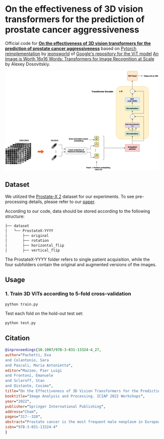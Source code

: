 # On the effectiveness of 3D vision transformers for the prediction of prostate cancer aggressiveness

Official code for [**On the effectiveness of 3D vision transformers for the prediction of prostate cancer aggressiveness**](https://link.springer.com/chapter/10.1007/978-3-031-13324-4_27) based on [Pytorch reimplementation](https://github.com/jeonsworld/ViT-pytorch) by [jeonsworld](https://github.com/jeonsworld) of [Google's repository for the ViT model](https://github.com/google-research/vision_transformer) [An Image is Worth 16x16 Words: Transformers for Image Recognition at Scale](https://arxiv.org/abs/2010.11929) by Alexey Dosovitskiy. 

![3d_vit](./img/3d_vit.png)

## Dataset
We utilized the [Prostate-X 2](https://www.cancerimagingarchive.net/collection/prostatex/) dataset for our experiments. To see pre-processing details, please refer to our [paper](https://link.springer.com/chapter/10.1007/978-3-031-13324-4_27).

According to our code, data should be stored according to the following structure:
```
├── dataset
│   └── ProstateX-YYYY
│       ├── original                             
│       ├── rotation
│       ├── horizontal_flip
│       ├── vertical_flip
```
The ProstateX-YYYY folder refers to single patient acquisition, while the four subfolders contain the original and augmented versions of the images.

## Usage

### 1. Train 3D ViTs according to 5-fold cross-validation
```
python train.py
```
Test each fold on the hold-out test set:
```
python test.py
```

## Citation

```bibtex
@inproceedings{10.1007/978-3-031-13324-4_27,
author="Pachetti, Eva
and Colantonio, Sara
and Pascali, Maria Antonietta",
editor="Mazzeo, Pier Luigi
and Frontoni, Emanuele
and Sclaroff, Stan
and Distante, Cosimo",
title="On the Effectiveness of 3D Vision Transformers for the Prediction of Prostate Cancer Aggressiveness",
booktitle="Image Analysis and Processing. ICIAP 2022 Workshops",
year="2022",
publisher="Springer International Publishing",
address="Cham",
pages="317--328",
abstract="Prostate cancer is the most frequent male neoplasm in European men. To date, the gold standard for determining the aggressiveness of this tumor is the biopsy, an invasive and uncomfortable procedure. Before the biopsy, physicians recommend an investigation by multiparametric magnetic resonance imaging, which may serve the radiologist to gather an initial assessment of the tumor. The study presented in this work aims to investigate the role of Vision Transformers in predicting prostate cancer aggressiveness based only on imaging data. We designed a 3D Vision Transformer able to process volumetric scans, and we optimized it on the ProstateX-2 challenge dataset by training it from scratch. As a term of comparison, we also designed a 3D Convolutional Neural Network, and we optimized it in a similar fashion. The results obtained by our preliminary investigations show that Vision Transformers, even without extensive optimization and customization, can ensure an improved performance with respect to Convolutional Neural Networks and might be comparable with other more fine-tuned solutions.",
isbn="978-3-031-13324-4"
}
```
